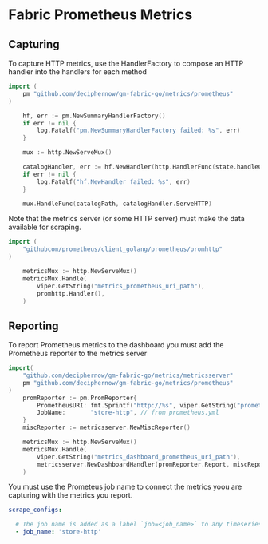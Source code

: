 # Fabric Prometheus Metrics

## Capturing

To capture HTTP metrics, use the HandlerFactory to compose an HTTP handler into the handlers for each method

```go
import (
    pm "github.com/deciphernow/gm-fabric-go/metrics/prometheus"
)

    hf, err := pm.NewSummaryHandlerFactory()
    if err != nil {
        log.Fatalf("pm.NewSummaryHandlerFactory failed: %s", err)
    }

    mux := http.NewServeMux()

    catalogHandler, err := hf.NewHandler(http.HandlerFunc(state.handleCatalog))
    if err != nil {
        log.Fatalf("hf.NewHandler failed: %s", err)
    }

    mux.HandleFunc(catalogPath, catalogHandler.ServeHTTP)
```

Note that the metrics server (or some HTTP server) must make the data available for scraping.

```go
import (
    "githubcom/prometheus/client_golang/prometheus/promhttp"
)

    metricsMux := http.NewServeMux()
    metricsMux.Handle(
        viper.GetString("metrics_prometheus_uri_path"),
        promhttp.Handler(),
    )
```

## Reporting

To report Prometheus metrics to the dashboard you must add the Prometheus reporter to the
metrics server

```go
import(
    "github.com/deciphernow/gm-fabric-go/metrics/metricsserver"
    pm "github.com/deciphernow/gm-fabric-go/metrics/prometheus"
)
    promReporter := pm.PromReporter{
        PrometheusURI: fmt.Sprintf("http://%s", viper.GetString("prometheus_address")),
        JobName:       "store-http", // from prometheus.yml
    }
    miscReporter := metricsserver.NewMiscReporter()

    metricsMux := http.NewServeMux()
    metricsMux.Handle(
        viper.GetString("metrics_dashboard_prometheus_uri_path"),
        metricsserver.NewDashboardHandler(promReporter.Report, miscReporter.Report),
    )
```

You must use the Prometeus job name to connect the metrics yoou are capturing with
the metrics you report.

```yml
scrape_configs:

  # The job name is added as a label `job=<job_name>` to any timeseries scraped from this config.
  - job_name: 'store-http'
```
